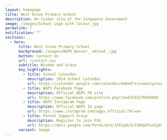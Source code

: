 ```yaml
---
layout: homepage
title: West Grove Primary School
description: An Isomer site of the Singapore Government
image: /images/School Logo with Colour.jpg
permalink: /
notification: ""
sections:
  - hero:
      title: West Grove Primary School
      background: /images/WGPS_Banner__edited_.jpg
      button: Contact Us
      url: /contact-us/
      subtitle: Wisdom and Grace
      key_highlights:
        - title: School Calendar
          description: 2024 School Calendar
          url: https://calendar.google.com/calendar/embed?src=westgroveps1%40gmail.com&ctz=Asia%2FSingapore
        - title: WGPS Facebook Page
          description: Official WGPS FB site
          url: https://www.facebook.com/profile.php?id=61555276950602
        - title: WGPS Instagram Page
          description: Official WGPS IG page
          url: https://www.instagram.com/wgps_official/?hl=en
        - title: Parent Support Group
          description: Register to join PSG
          url: https://docs.google.com/forms/d/e/1FAIpQLScYCWVpbTuo5y8twcJJnxUhCTlbLCVXISki_8GYJbizF8DOGA/viewform
      variant: image
---
```


